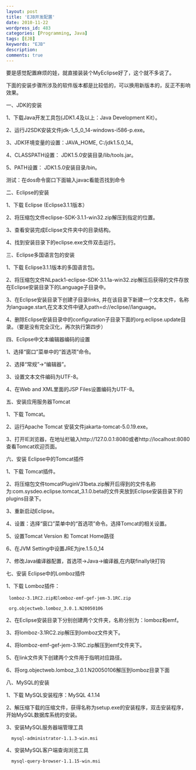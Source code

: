 ```yaml
---
layout: post
title: 'EJB开发配置'
date: 2010-11-22
wordpress_id: 483
categories: [Programming, Java]
tags: [EJB]
keywords: "EJB"
description: 
comments: true
---
```


要是感觉配置麻烦的娃，就直接装装个MyEclipse好了，这个就不多说了。

下面的安装步骤所涉及的软件版本都是比较低的，可以换用新版本的，反正不影响效果。

 

一、JDK的安装

1、下载Java开发工具包(JDK1.4及以上：Java Development Kit）。

2、运行J2SDK安装文件jdk-1_5_0_14-windows-i586-p.exe。

3、JDK环境变量的设置：JAVA_HOME, C:/jdk1.5.0_14。

4、CLASSPATH设置： JDK1.5.0安装目录/lib/tools.jar。

5、PATH设置： JDK1.5.0安装目录/bin。

测试：在dos命令窗口下面输入javac看能否找到命令 

 

二、Eclipse的安装 

 1、下载 Eclipse (Eclipse3.1.1版本）

 2、将压缩包文件eclipse-SDK-3.1.1-win32.zip解压到指定的位置。

 3、查看安装完成Eclipse文件夹中的目录结构。

 4、找到安装目录下的eclipse.exe文件双击运行。

 

三、Eclipse多国语言包的安装 

 1、下载 Eclipse3.1.1版本的多国语言包。

 2、将压缩包文件NLpack1-eclipse-SDK-3.1.1a-win32.zip解压后获得的文件存放在Eclipse安装目录下的Language子目录中。

 3、在Eclipse安装目录下创建子目录links, 并在该目录下新建一个文本文件，名称为language.start,在文本文件中键入path=d://eclipse//language。

 4、删除Eclipse安装目录中的configuration子目录下面的org.eclipse.update目录。（要是没有完全汉化，再次执行第四步）

 

四、Eclipse中文本编辑器编码的设置 

1、选择“窗口”菜单中的“首选项”命令。

2、选择“常规”→“编辑器”。

3、设置文本文件编码为UTF-8。

4、在Web and XML里面的JSP Files设置编码为UTF-8。

 

五、安装应用服务器Tomcat

 1、下载 Tomcat。

 2、运行Apache Tomcat 安装文件jakarta-tomcat-5.0.19.exe。

 3、打开IE浏览器，在地址栏输入http://127.0.0.1:8080或者http://localhost:8080 查看Tomcat欢迎页面。

 

六、安装 Eclipse中的Tomcat插件

 1、下载 Tomcat插件。

 2、将压缩包文件tomcatPluginV31beta.zip解开后得到的文件名称为:com.sysdeo.eclipse.tomcat_3.1.0.beta的文件夹放到Eclipse安装目录下的plugins目录下。

 3、重新启动Eclipse。

 4、设置：选择“窗口”菜单中的“首选项”命令。选择Tomcat的相关设置。

 5、设置Tomcat Version 和 Tomcat Home路径

 6、在JVM Setting中设置JRE为jre.1.5.0_14

 7、修改Java编译器配置，首选项->Java->编译器,在内联finally块打钩

 

七、安装 Eclipse中的Lomboz插件

 1、下载 Lomboz插件：

     lomboz-3.1RC2.zip和lomboz-emf-gef-jem-3.1RC.zip

     org.objectweb.lomboz_3.0.1.N20050106

 2、在Eclipse安装目录下分别创建两个文件夹，名称分别为：lomboz和emf。

 3、将lomboz-3.1RC2.zip解压到lomboz文件夹下。

 4、将lomboz-emf-gef-jem-3.1RC.zip解压到emf文件夹下。

 5、在link文件夹下创建两个文件用于指明对应路径。

 6、将org.objectweb.lomboz_3.0.1.N20050106解压到lomboz目录下面

 

八、MySQL的安装

 1、下载 MySQL安装程序：MySQL 4.1.14

 2、解压缩下载的压缩文件，获得名称为setup.exe的安装程序，双击安装程序，开始MySQL数据库系统的安装。

 3、安装MySQL服务器端管理工具

      mysql-administrator-1.1.3-win.msi

 4、安装MySQL客户端查询浏览工具

      mysql-query-browser-1.1.15-win.msi

